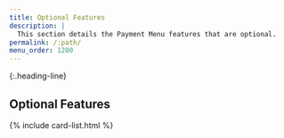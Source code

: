 ```yaml
---
title: Optional Features
description: |
  This section details the Payment Menu features that are optional.
permalink: /:path/
menu_order: 1200
---
```


{:.heading-line}
## Optional Features

{% include card-list.html %}
